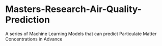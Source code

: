 # Masters-Research-Air-Quality-Prediction
A series of Machine Learning Models that can predict Particulate Matter Concentrations in Advance
